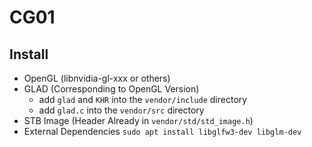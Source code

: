 # CG01

## Install

- OpenGL (libnvidia-gl-xxx or others)
- GLAD (Corresponding to OpenGL Version)
	- add `glad` and `KHR` into the `vendor/include` directory
	- add `glad.c` into the `vendor/src` directory
- STB Image (Header Already in `vendor/std/std_image.h`)
- External Dependencies
```sudo apt install libglfw3-dev libglm-dev```
